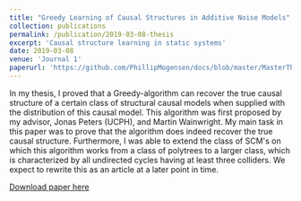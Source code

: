 ```yaml
---
title: "Greedy Learning of Causal Structures in Additive Noise Models"
collection: publications
permalink: /publication/2019-03-08-thesis
excerpt: 'Causal structure learning in static systems'
date: 2019-03-08
venue: 'Journal 1'
paperurl: 'https://github.com/PhillipMogensen/docs/blob/master/MasterThesis/thesis.pdf'
---
```

In my thesis, I proved that a Greedy-algorithm can recover the true causal structure of a certain class of structural causal models when supplied with the distribution of this causal model. This algorithm was first proposed by my advisor, Jonas Peters (UCPH), and Martin Wainwright. My main task in this paper was to prove that the algorithm does indeed recover the true causal structure. Furthermore, I was able to extend the class of SCM's on which this algorithm works from a class of polytrees to a larger class, which is characterized by all undirected cycles having at least three colliders. We expect to rewrite this as an article at a later point in time.

[Download paper here](https://github.com/PhillipMogensen/docs/blob/master/MasterThesis/thesis.pdf)